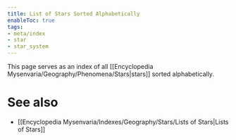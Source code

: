 ```yaml
---
title: List of Stars Sorted Alphabetically
enableToc: true
tags:
- meta/index
- star
- star_system
---
```


This page serves as an index of all [[Encyclopedia Mysenvaria/Geography/Phenomena/Stars|stars]] sorted alphabetically.
# See also
- [[Encyclopedia Mysenvaria/Indexes/Geography/Stars/Lists of Stars|Lists of Stars]]
